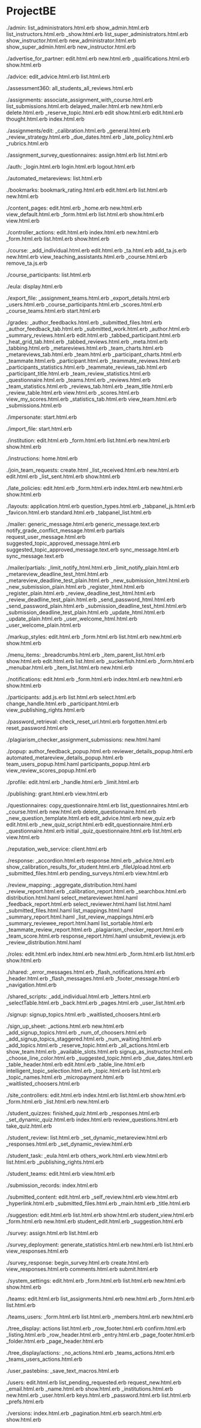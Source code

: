 # ProjectBE

./admin:
list_administrators.html.erb        show_admin.html.erb
list_instructors.html.erb           _show.html.erb
list_super_administrators.html.erb  show_instructor.html.erb
new_administrator.html.erb          show_super_admin.html.erb
new_instructor.html.erb

./advertise_for_partner:
edit.html.erb  new.html.erb  _qualifications.html.erb  show.html.erb

./advice:
edit_advice.html.erb  list.html.erb

./assessment360:
all_students_all_reviews.html.erb

./assignments:
associate_assignment_with_course.html.erb  list_submissions.html.erb
delayed_mailer.html.erb                    new.html.erb
delete.html.erb                            _reserve_topic.html.erb
edit                                       show.html.erb
edit.html.erb                              thought.html.erb
index.html.erb

./assignments/edit:
_calibration.html.erb  _general.html.erb      _review_strategy.html.erb
_due_dates.html.erb    _late_policy.html.erb  _rubrics.html.erb

./assignment_survey_questionnaires:
assign.html.erb  list.html.erb

./auth:
_login.html.erb  login.html.erb  logout.html.erb

./automated_metareviews:
list.html.erb

./bookmarks:
bookmark_rating.html.erb  edit.html.erb  list.html.erb  new.html.erb

./content_pages:
edit.html.erb   _home.erb      new.html.erb   view_default.html.erb
_form.html.erb  list.html.erb  show.html.erb  view.html.erb

./controller_actions:
edit.html.erb   index.html.erb  new.html.erb
_form.html.erb  list.html.erb   show.html.erb

./course:
_add_individual.html.erb  edit.html.erb     _ta.html.erb
add_ta.js.erb             new.html.erb      view_teaching_assistants.html.erb
_course.html.erb          remove_ta.js.erb

./course_participants:
list.html.erb

./eula:
display.html.erb

./export_file:
_assignment_teams.html.erb     _export_details.html.erb  _users.html.erb
_course_participants.html.erb  _scores.html.erb
_course_teams.html.erb         start.html.erb

./grades:
_author_feedbacks.html.erb         _submitted_files.html.erb
_author_feedback_tab.html.erb      _submitted_work.html.erb
_author.html.erb                   _summary_reviews.html.erb
edit.html.erb                      _tabbed_participant.html.erb
_heat_grid_tab.html.erb            _tabbed_reviews.html.erb
_meta.html.erb                     _tabbing.html.erb
_metareviews.html.erb              _team_charts.html.erb
_metareviews_tab.html.erb          _team.html.erb
_participant_charts.html.erb       _teammate.html.erb
_participant.html.erb              _teammate_reviews.html.erb
_participants_statistics.html.erb  _teammate_reviews_tab.html.erb
_participant_title.html.erb        _team_review_statistics.html.erb
_questionnaire.html.erb            _teams.html.erb
_reviews.html.erb                  _team_statistics.html.erb
_reviews_tab.html.erb              _team_title.html.erb
_review_table.html.erb             view.html.erb
_scores.html.erb                   view_my_scores.html.erb
_statistics_tab.html.erb           view_team.html.erb
_submissions.html.erb

./impersonate:
start.html.erb

./import_file:
start.html.erb

./institution:
edit.html.erb  _form.html.erb  list.html.erb  new.html.erb  show.html.erb

./instructions:
home.html.erb

./join_team_requests:
create.html    _list_received.html.erb  new.html.erb
edit.html.erb  _list_sent.html.erb      show.html.erb

./late_policies:
edit.html.erb  _form.html.erb  index.html.erb  new.html.erb  show.html.erb

./layouts:
application.html.erb  question_types.html.erb  _tabpanel_js.html.erb
_favicon.html.erb     standard.html.erb        _tabpanel_list.html.erb

./mailer:
generic_message.html.erb
generic_message.text.erb
notify_grade_conflict_message.html.erb
partials
request_user_message.html.erb
suggested_topic_approved_message.html.erb
suggested_topic_approved_message.text.erb
sync_message.html.erb
sync_message.text.erb

./mailer/partials:
_limit_notify_html.html.erb
_limit_notify_plain.html.erb
_metareview_deadline_test_html.html.erb
_metareview_deadline_test_plain.html.erb
_new_submission_html.html.erb
_new_submission_plain.html.erb
_register_html.html.erb
_register_plain.html.erb
_review_deadline_test_html.html.erb
_review_deadline_test_plain.html.erb
_send_password_html.html.erb
_send_password_plain.html.erb
_submission_deadline_test_html.html.erb
_submission_deadline_test_plain.html.erb
_update_html.html.erb
_update_plain.html.erb
_user_welcome_html.html.erb
_user_welcome_plain.html.erb

./markup_styles:
edit.html.erb  _form.html.erb  list.html.erb  new.html.erb  show.html.erb

./menu_items:
_breadcrumbs.html.erb  _item_parent_list.html.erb  show.html.erb
edit.html.erb          list.html.erb               _suckerfish.html.erb
_form.html.erb         _menubar.html.erb
_item_list.html.erb    new.html.erb

./notifications:
edit.html.erb  _form.html.erb  index.html.erb  new.html.erb  show.html.erb

./participants:
add.js.erb              list.html.erb          select.html.erb
change_handle.html.erb  _participant.html.erb  view_publishing_rights.html.erb

./password_retrieval:
check_reset_url.html.erb  forgotten.html.erb  reset_password.html.erb

./plagiarism_checker_assignment_submissions:
new.html.haml

./popup:
author_feedback_popup.html.erb               reviewer_details_popup.html.erb
automated_metareview_details_popup.html.erb  team_users_popup.html.haml
participants_popup.html.erb                  view_review_scores_popup.html.erb

./profile:
edit.html.erb  _handle.html.erb  _limit.html.erb

./publishing:
grant.html.erb  view.html.erb

./questionnaires:
copy_questionnaire.html.erb    list_questionnaires.html.erb
_course.html.erb               new.html.erb
delete_questionnaire.html.erb  _new_question_template.html.erb
edit_advice.html.erb           new_quiz.erb
edit.html.erb                  _new_quiz_script.html.erb
edit_questionnaire.html.erb    _questionnaire.html.erb
initial                        _quiz_questionnaire.html.erb
list.html.erb                  view.html.erb

./reputation_web_service:
client.html.erb

./response:
_accordion.html.erb       response.html.erb
_advice.html.erb          show_calibration_results_for_student.html.erb
_fileUpload.html.erb      _submitted_files.html.erb
pending_surveys.html.erb  view.html.erb

./review_mapping:
_aggregate_distribution.html.haml    _review_report.html.erb
_calibration_report.html.erb         _searchbox.html.erb
distribution.html.haml               select_metareviewer.html.haml
_feedback_report.html.erb            select_reviewer.html.haml
list.html.haml                       _submitted_files.html.haml
list_mappings.html.haml              _summary_report.html.haml
_list_review_mappings.html.erb       _summary_reviewee_report.html.haml
list_sortable.html.erb               _teammate_review_report.html.erb
_plagiarism_checker_report.html.erb  _team_score.html.erb
response_report.html.haml            unsubmit_review.js.erb
_review_distribution.html.haml

./roles:
edit.html.erb   index.html.erb  new.html.erb
_form.html.erb  list.html.erb   show.html.erb

./shared:
_error_messages.html.erb  _flash_notifications.html.erb  _header.html.erb
_flash_messages.html.erb  _footer_message.html.erb       _navigation.html.erb

./shared_scripts:
_add_individual.html.erb  _letters.html.erb  _selectTable.html.erb
_back.html.erb            _pages.html.erb    _user_list.html.erb

./signup:
signup_topics.html.erb  _waitlisted_choosers.html.erb

./sign_up_sheet:
_actions.html.erb                      new.html.erb
_add_signup_topics.html.erb            _num_of_choosers.html.erb
_add_signup_topics_staggered.html.erb  _num_waiting.html.erb
_add_topics.html.erb                   _reserve_topic.html.erb
_all_actions.html.erb                  show_team.html.erb
_available_slots.html.erb              signup_as_instructor.html.erb
_choose_line_color.html.erb            _suggested_topic.html.erb
_due_dates.html.erb                    _table_header.html.erb
edit.html.erb                          _table_line.html.erb
intelligent_topic_selection.html.erb   _topic.html.erb
list.html.erb                          _topic_names.html.erb
_micropayment.html.erb                 _waitlisted_choosers.html.erb

./site_controllers:
edit.html.erb   index.html.erb  list.html.erb  show.html.erb
_form.html.erb  _list.html.erb  new.html.erb

./student_quizzes:
finished_quiz.html.erb  _responses.html.erb        _set_dynamic_quiz.html.erb
index.html.erb          review_questions.html.erb  take_quiz.html.erb

./student_review:
list.html.erb        _set_dynamic_metareview.html.erb
_responses.html.erb  _set_dynamic_review.html.erb

./student_task:
_eula.html.erb  others_work.html.erb         view.html.erb
list.html.erb   _publishing_rights.html.erb

./student_teams:
edit.html.erb  view.html.erb

./submission_records:
index.html.erb

./submitted_content:
edit.html.erb        _self_review.html.erb      view.html.erb
_hyperlink.html.erb  _submitted_files.html.erb
_main.html.erb       _title.html.erb

./suggestion:
edit.html.erb   list.html.erb  show.html.erb          student_view.html.erb
_form.html.erb  new.html.erb   student_edit.html.erb  _suggestion.html.erb

./survey:
assign.html.erb  list.html.erb

./survey_deployment:
generate_statistics.html.erb  new.html.erb
list.html.erb                 view_responses.html.erb

./survey_response:
begin_survey.html.erb  create.html.erb  view_responses.html.erb
comments.html.erb      submit.html.erb

./system_settings:
edit.html.erb  _form.html.erb  list.html.erb  new.html.erb  show.html.erb

./teams:
edit.html.erb   list_assignments.html.erb  new.html.erb
_form.html.erb  list.html.erb

./teams_users:
_form.html.erb  list.html.erb  _members.html.erb  new.html.erb

./tree_display:
actions           list.html.erb          _row_footer.html.erb
confirm.html.erb  _listing.html.erb      _row_header.html.erb
_entry.html.erb   _page_footer.html.erb
_folder.html.erb  _page_header.html.erb

./tree_display/actions:
_no_actions.html.erb  _teams_actions.html.erb  _teams_users_actions.html.erb

./user_pastebins:
_save_text_macros.html.erb

./users:
edit.html.erb           list_pending_requested.erb  request_new.html.erb
_email.html.erb         _name.html.erb              show.html.erb
_institutions.html.erb  new.html.erb                _user.html.erb
keys.html.erb           _password.html.erb
list.html.erb           _prefs.html.erb

./versions:
index.html.erb  _pagination.html.erb  search.html.erb  show.html.erb
